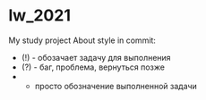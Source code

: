 # lw_2021
My study project
About style in commit:
  - (!) - обозачает задачу для выполнения
  - (?) - баг, проблема, вернуться позже 
  - - просто обозначение выполненной задачи

